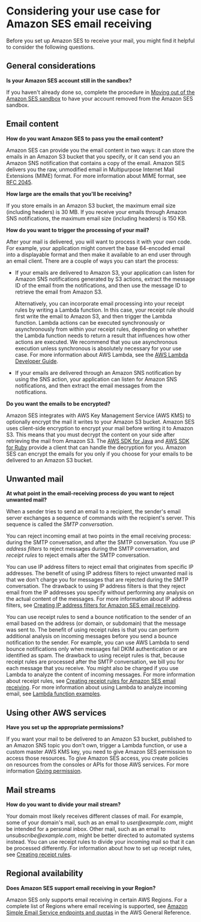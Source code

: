 # Considering your use case for Amazon SES email receiving<a name="receiving-email-consider-use-case"></a>

Before you set up Amazon SES to receive your mail, you might find it helpful to consider the following questions\.

## General considerations<a name="receiving-email-consider-use-case-general"></a>

**Is your Amazon SES account still in the sandbox?**

If you haven't already done so, complete the procedure in [Moving out of the Amazon SES sandbox](request-production-access.md) to have your account removed from the Amazon SES sandbox\.

## Email content<a name="receiving-email-consider-use-case-content"></a>

**How do you want Amazon SES to pass you the email content?**

Amazon SES can provide you the email content in two ways: it can store the emails in an Amazon S3 bucket that you specify, or it can send you an Amazon SNS notification that contains a copy of the email\. Amazon SES delivers you the raw, unmodified email in Multipurpose Internet Mail Extensions \(MIME\) format\. For more information about MIME format, see [RFC 2045](https://tools.ietf.org/html/rfc2045)\. 

**How large are the emails that you'll be receiving?**

If you store emails in an Amazon S3 bucket, the maximum email size \(including headers\) is 30 MB\. If you receive your emails through Amazon SNS notifications, the maximum email size \(including headers\) is 150 KB\.

**How do you want to trigger the processing of your mail?**

After your mail is delivered, you will want to process it with your own code\. For example, your application might convert the base 64\-encoded email into a displayable format and then make it available to an end user through an email client\. There are a couple of ways you can start the process:
+ If your emails are delivered to Amazon S3, your application can listen for Amazon SNS notifications generated by S3 actions, extract the message ID of the email from the notifications, and then use the message ID to retrieve the email from Amazon S3\.

  Alternatively, you can incorporate email processing into your receipt rules by writing a Lambda function\. In this case, your receipt rule should first write the email to Amazon S3, and then trigger the Lambda function\. Lambda actions can be executed synchronously or asynchronously from within your receipt rules, depending on whether the Lambda function needs to return a result that influences how other actions are executed\. We recommend that you use asynchronous execution unless synchronous is absolutely necessary for your use case\. For more information about AWS Lambda, see the [AWS Lambda Developer Guide](https://docs.aws.amazon.com/lambda/latest/dg/welcome.html)\.
+ If your emails are delivered through an Amazon SNS notification by using the SNS action, your application can listen for Amazon SNS notifications, and then extract the email messages from the notifications\.

**Do you want the emails to be encrypted?**

Amazon SES integrates with AWS Key Management Service \(AWS KMS\) to optionally encrypt the mail it writes to your Amazon S3 bucket\. Amazon SES uses client\-side encryption to encrypt your mail before writing it to Amazon S3\. This means that you must decrypt the content on your side after retrieving the mail from Amazon S3\. The [AWS SDK for Java](https://aws.amazon.com/sdk-for-java/) and [AWS SDK for Ruby](https://aws.amazon.com/sdk-for-ruby/) provide a client that can handle the decryption for you\. Amazon SES can encrypt the emails for you only if you choose for your emails to be delivered to an Amazon S3 bucket\.

## Unwanted mail<a name="receiving-email-consider-use-case-unwanted"></a>

**At what point in the email\-receiving process do you want to reject unwanted mail?**

When a sender tries to send an email to a recipient, the sender's email server exchanges a sequence of commands with the recipient's server\. This sequence is called the *SMTP conversation*\.

You can reject incoming email at two points in the email receiving process: during the SMTP conversation, and after the SMTP conversation\. You use *IP address filters* to reject messages during the SMTP conversation, and *receipt rules* to reject emails after the SMTP conversation\.

You can use IP address filters to reject email that originates from specific IP addresses\. The benefit of using IP address filters to reject unwanted mail is that we don't charge you for messages that are rejected during the SMTP conversation\. The drawback to using IP address filters is that they reject email from the IP addresses you specify without performing any analysis on the actual content of the messages\. For more information about IP address filters, see [Creating IP address filters for Amazon SES email receiving](receiving-email-ip-filters.md)\.

You can use receipt rules to send a bounce notification to the sender of an email based on the address \(or domain, or subdomain\) that the message was sent to\. The benefit of using receipt rules is that you can perform additional analysis on incoming messages before you send a bounce notification to the sender\. For example, you can use AWS Lambda to send bounce notifications only when messages fail DKIM authentication or are identified as spam\. The drawback to using receipt rules is that, because receipt rules are processed after the SMTP conversation, we bill you for each message that you receive\. You might also be charged if you use Lambda to analyze the content of incoming messages\. For more information about receipt rules, see [Creating receipt rules for Amazon SES email receiving](receiving-email-receipt-rules.md)\. For more information about using Lambda to analyze incoming email, see [Lambda function examples](receiving-email-action-lambda-example-functions.md)\. 

## Using other AWS services<a name="receiving-email-consider-use-case-permissions"></a>

**Have you set up the appropriate permissions?**

If you want your mail to be delivered to an Amazon S3 bucket, published to an Amazon SNS topic you don't own, trigger a Lambda function, or use a custom master AWS KMS key, you need to give Amazon SES permission to access those resources\. To give Amazon SES access, you create policies on resources from the consoles or APIs for those AWS services\. For more information [Giving permission](receiving-email-permissions.md)\.

## Mail streams<a name="receiving-email-consider-use-case-streams"></a>

**How do you want to divide your mail stream?**

Your domain most likely receives different classes of mail\. For example, some of your domain's mail, such as an email to *user@example\.com*, might be intended for a personal inbox\. Other mail, such as an email to *unsubscribe@example\.com*, might be better directed to automated systems instead\. You can use receipt rules to divide your incoming mail so that it can be processed differently\. For information about how to set up receipt rules, see [Creating receipt rules](receiving-email-receipt-rules.md)\.

## Regional availability<a name="receiving-email-consider-use-case-regions"></a>

**Does Amazon SES support email receiving in your Region?**

Amazon SES only supports email receiving in certain AWS Regions\. For a complete list of Regions where email receiving is supported, see [Amazon Simple Email Service endpoints and quotas](https://docs.aws.amazon.com/general/latest/gr/ses.html) in the AWS General Reference\.
